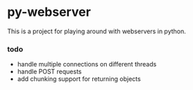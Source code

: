 # py-webserver
This is a project for playing around with webservers in python.

### todo
* handle multiple connections on different threads
* handle POST requests
* add chunking support for returning objects